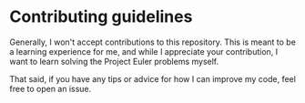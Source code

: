# Contributing guidelines

Generally, I won't accept contributions to this repository. This is meant to be a learning experience for me, and while I appreciate your contribution, I want to learn solving the Project Euler problems myself.

That said, if you have any tips or advice for how I can improve my code, feel free to open an issue.